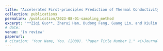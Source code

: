 ```yaml
---
title: "Accelerated First-principles Prediction of Thermal Conductivity and Radiative Properties through Maximum Likelihood Estimation of Phonon Scattering Rates"
collection: publications
permalink: /publication/2023-08-01-sampling_method
excerpt: '**Ziqi Guo**, Zherui Han, Dudong Feng, Guang Lin, and Xiulin Ruan'
# date: 
venue: 'In review'
paperurl: 
# citation: 'Your Name, You. (2009). "Paper Title Number 1." <i>Journal 1</i>. 1(1).'
---
```

<!-- * Reduced the computational cost of predicting  thermal and MIR-optical properties by up to 99% with relative errors less than 10% by using the maximum likelihood approximation to estimate phonon scattering rate. -->

<!-- * Integrated the accelerated phonon scattering calculation as an option of the open source code [FourPhonon](https://github.com/FourPhonon/FourPhonon) -->

<!-- [Download paper here]() -->

<!-- Recommended citation: Your Name, You. (2009). "Paper Title Number 1." <i>Journal 1</i>. 1(1). -->